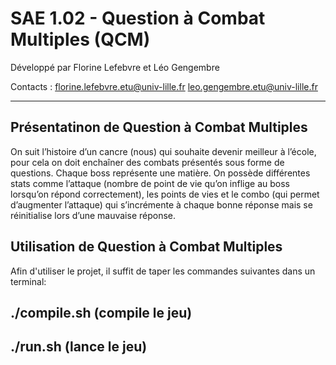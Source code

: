 # SAE 1.02 - Question à Combat Multiples (QCM)

Développé par Florine Lefebvre et Léo Gengembre

Contacts : florine.lefebvre.etu@univ-lille.fr leo.gengembre.etu@univ-lille.fr

---

## Présentatinon de Question à Combat Multiples

On suit l’histoire d’un cancre (nous) qui souhaite devenir meilleur à l’école, pour cela on doit enchaîner des combats présentés sous forme de questions. Chaque boss représente une matière. On possède différentes stats comme l’attaque (nombre de point de vie qu’on inflige au boss lorsqu’on répond correctement), les points de vies et le combo (qui permet d’augmenter l’attaque) qui s’incrémente à chaque bonne réponse mais se réinitialise lors d’une mauvaise réponse. 

## Utilisation de Question à Combat Multiples

Afin d'utiliser le projet, il suffit de taper les commandes suivantes dans un terminal:

./compile.sh (compile le jeu)
--
./run.sh (lance le jeu)
--
